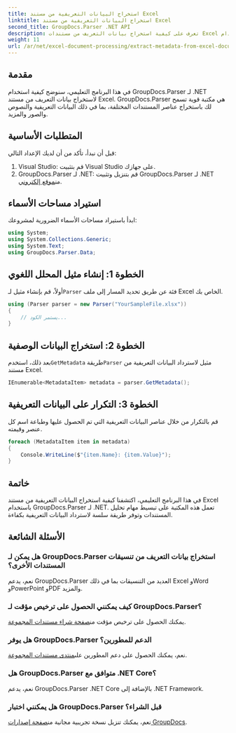 ```yaml
---
title: استخراج البيانات التعريفية من مستند Excel
linktitle: استخراج البيانات التعريفية من مستند Excel
second_title: GroupDocs.Parser .NET API
description: تعرف على كيفية استخراج بيانات التعريف من مستندات Excel باستخدام GroupDocs.Parser لـ .NET. اتبع هذا البرنامج التعليمي خطوة بخطوة.
weight: 11
url: /ar/net/excel-document-processing/extract-metadata-from-excel-document/
---
```

## مقدمة
في هذا البرنامج التعليمي، سنوضح كيفية استخدام GroupDocs.Parser لـ .NET لاستخراج بيانات التعريف من مستند Excel. GroupDocs.Parser هي مكتبة قوية تسمح لك باستخراج عناصر المستندات المختلفة، بما في ذلك البيانات التعريفية والنصوص والصور والمزيد.
## المتطلبات الأساسية
قبل أن نبدأ، تأكد من أن لديك الإعداد التالي:
1. Visual Studio: قم بتثبيت Visual Studio على جهازك.
2.  GroupDocs.Parser لـ .NET: قم بتنزيل وتثبيت GroupDocs.Parser لـ .NET من[موقع إلكتروني](https://releases.groupdocs.com/parser/net/).

## استيراد مساحات الأسماء
ابدأ باستيراد مساحات الأسماء الضرورية لمشروعك:
```csharp
using System;
using System.Collections.Generic;
using System.Text;
using GroupDocs.Parser.Data;
```
## الخطوة 1: إنشاء مثيل المحلل اللغوي
 أولاً، قم بإنشاء مثيل لـ`Parser` فئة عن طريق تحديد المسار إلى ملف Excel الخاص بك.
```csharp
using (Parser parser = new Parser("YourSampleFile.xlsx"))
{
    // يستمر الكود...
}
```
## الخطوة 2: استخراج البيانات الوصفية
 بعد ذلك، استخدم`GetMetadata` طريقة`Parser` مثيل لاسترداد البيانات التعريفية من مستند Excel.
```csharp
IEnumerable<MetadataItem> metadata = parser.GetMetadata();
```
## الخطوة 3: التكرار على البيانات التعريفية
قم بالتكرار من خلال عناصر البيانات التعريفية التي تم الحصول عليها وطباعة اسم كل عنصر وقيمته.
```csharp
foreach (MetadataItem item in metadata)
{
    Console.WriteLine($"{item.Name}: {item.Value}");
}
```

## خاتمة
في هذا البرنامج التعليمي، اكتشفنا كيفية استخراج البيانات التعريفية من مستند Excel باستخدام GroupDocs.Parser لـ .NET. تعمل هذه المكتبة على تبسيط مهام تحليل المستندات وتوفر طريقة سلسة لاسترداد البيانات التعريفية بكفاءة.

## الأسئلة الشائعة
### هل يمكن لـ GroupDocs.Parser استخراج بيانات التعريف من تنسيقات المستندات الأخرى؟
نعم، يدعم GroupDocs.Parser العديد من التنسيقات بما في ذلك Excel وWord وPowerPoint وPDF والمزيد.
### كيف يمكنني الحصول على ترخيص مؤقت لـ GroupDocs.Parser؟
 يمكنك الحصول على ترخيص مؤقت من[صفحة شراء مستندات المجموعة](https://purchase.groupdocs.com/temporary-license/).
### هل يوفر GroupDocs.Parser الدعم للمطورين؟
 نعم، يمكنك الحصول على دعم المطورين على[منتدى مستندات المجموعة](https://forum.groupdocs.com/c/parser/17).
### هل GroupDocs.Parser متوافق مع .NET Core؟
نعم، يدعم GroupDocs.Parser .NET Core بالإضافة إلى .NET Framework.
### هل يمكنني اختبار GroupDocs.Parser قبل الشراء؟
 نعم، يمكنك تنزيل نسخة تجريبية مجانية من[صفحة إصدارات GroupDocs](https://releases.groupdocs.com/).